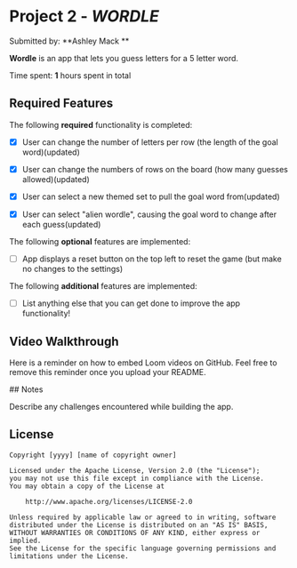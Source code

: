# Project 2 - *WORDLE*

Submitted by: **Ashley Mack **

**Wordle** is an app that lets you guess letters for a 5 letter word.

Time spent: **1** hours spent in total

## Required Features

The following **required** functionality is completed:

- [x] User can change the number of letters per row (the length of the goal word)(updated)
- [x] User can change the numbers of rows on the board (how many guesses allowed)(updated)
- [x] User can select a new themed set to pull the goal word from(updated)
- [x] User can select "alien wordle", causing the goal word to change after each guess(updated)


The following **optional** features are implemented:

- [ ] App displays a reset button on the top left to reset the game (but make no changes to the settings)

The following **additional** features are implemented:

- [ ] List anything else that you can get done to improve the app functionality!

## Video Walkthrough

Here is a reminder on how to embed Loom videos on GitHub. Feel free to remove this reminder once you upload your README. 

<div>
    <a href="[[https://www.loom.com/share/69d370f9d43142d091c681bd283400fe](https://www.loom.com/share/69d370f9d43142d091c681bd283400fe)](https://www.loom.com/share/69d370f9d43142d091c681bd283400fe?sid=1ba06372-de83-4b96-9f88-cf6649bfed09)">
    </a>
      <img style="max-width:300px;">
    </a>
  </div>
## Notes

Describe any challenges encountered while building the app.

## License

    Copyright [yyyy] [name of copyright owner]

    Licensed under the Apache License, Version 2.0 (the "License");
    you may not use this file except in compliance with the License.
    You may obtain a copy of the License at

        http://www.apache.org/licenses/LICENSE-2.0

    Unless required by applicable law or agreed to in writing, software
    distributed under the License is distributed on an "AS IS" BASIS,
    WITHOUT WARRANTIES OR CONDITIONS OF ANY KIND, either express or implied.
    See the License for the specific language governing permissions and
    limitations under the License.
